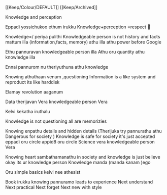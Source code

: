 [[Keep/Colour/DEFAULT]] [[Keep/Archived]] 

Knowledge and perception

Eppadi yossichukoo ethum irukku
Knowledge+perception =respect 🫡



Knowledge=/ periya pulithi
Knowledgeable person is not history and facts mattum illa (information,facts, memory) athu illa athu power before Google


Ethu pannuravan knowledgeable person illa 
Athu oru quantity athu knowledge illa



Ennai pannurom nu theriyuthuna athu knowledge



Knowing athuthaan venum ,questioning 
Information is a like system and reproduct its like harddisk 



Elamay revolution aaganum

Data therijavan Vera knowledgeable person Vera

Kelvi kekatha iruthalu 

Knowledge is not questioning all are memorizies 


Knowing enpathu details and hidden details
(Therijuka try pannurathu athu Dangerous for society )
Knowledge is safe for society it's just accepted eppadi oru circle appid8 oru circle
Science vera knowledgeable person Vera



Knowing heart sambathamanathu in society and knowledge is just believe okay its ur knowledge person
Knowledge manda (manda kanam )ego





Oru simple basics kelvi nee athesist



Book irukku knowing pannuramo leads to experience 
Next understand  
Next practical
Next forget 
Next new with style


